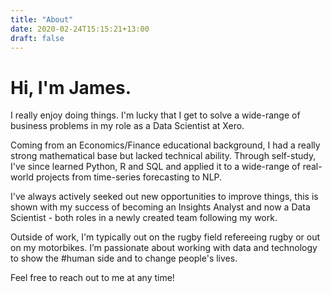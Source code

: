 ```yaml
---
title: "About"
date: 2020-02-24T15:15:21+13:00
draft: false
---
```


# Hi, I'm James.

I really enjoy doing things. I'm lucky that I get to solve a wide-range of business problems in my role as a Data Scientist at Xero.

Coming from an Economics/Finance educational background, I had a really strong mathematical base but lacked technical ability. Through self-study, I've since learned Python, R and SQL and applied it to a wide-range of real-world projects from time-series forecasting to NLP.

I've always actively seeked out new opportunities to improve things, this is shown with my success of becoming an Insights Analyst and now a Data Scientist - both roles in a newly created team following my work.

Outside of work, I'm typically out on the rugby field refereeing rugby or out on my motorbikes. I’m passionate about working with data and technology to show the #human side and to change people's lives.

Feel free to reach out to me at any time! 